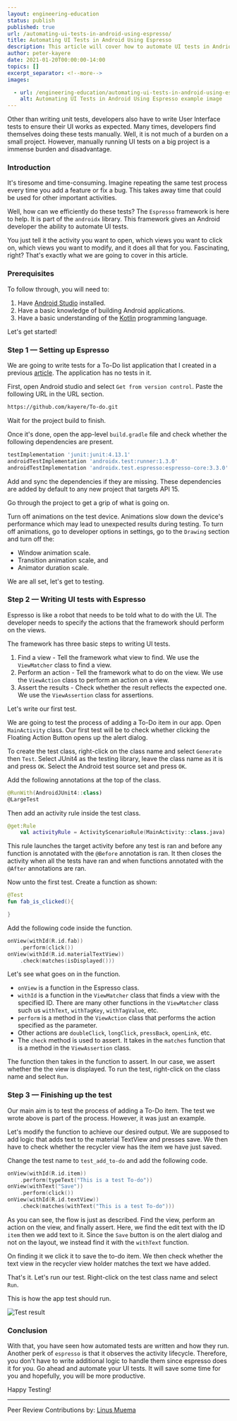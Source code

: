 ```yaml
---
layout: engineering-education
status: publish
published: true
url: /automating-ui-tests-in-android-using-espresso/
title: Automating UI Tests in Android Using Espresso
description: This article will cover how to automate UI tests in Andriod using the Espresso framework. Espresso is part of the `androidx` library which also observes the activity lifecycle. 
author: peter-kayere
date: 2021-01-20T00:00:00-14:00
topics: []
excerpt_separator: <!--more-->
images:

  - url: /engineering-education/automating-ui-tests-in-android-using-espresso/hero.jpg
    alt: Automating UI Tests in Android Using Espresso example image
---
```

Other than writing unit tests, developers also have to write User Interface tests to ensure their UI works as expected. Many times, developers find themselves doing these tests manually. Well, it is not much of a burden on a small project. However, manually running UI tests on a big project is a immense burden and disadvantage.
<!--more-->
### Introduction
It's tiresome and time-consuming. Imagine repeating the same test process every time you add a feature or fix a bug. This takes away time that could be used for other important activities. 

Well, how can we efficiently do these tests? The `Espresso` framework is here to help. It is part of the `androidx` library. This framework gives an Android developer the ability to automate UI tests. 

You just tell it the activity you want to open, which views you want to click on, which views you want to modify, and it does all that for you. Fascinating, right? That's exactly what we are going to cover in this article.

### Prerequisites
To follow through, you will need to:
  1. Have [Android Studio](https://developer.android.com/studio) installed.
  2. Have a basic knowledge of building Android applications.
  3. Have a basic understanding of the [Kotlin](/kotlin-collections/) programming language.

Let's get started!

### Step 1 — Setting up Espresso
We are going to write tests for a To-Do list application that I created in a previous [article](engineering-education/introduction-to-room-db). The application has no tests in it.

First, open Android studio and select `Get from version control`. Paste the following URL in the URL section.

```bash
https://github.com/kayere/To-do.git
```

Wait for the project build to finish.

Once it's done, open the app-level `build.gradle` file and check whether the following dependencies are present. 

```bash
testImplementation 'junit:junit:4.13.1'
androidTestImplementation 'androidx.test:runner:1.3.0'
androidTestImplementation 'androidx.test.espresso:espresso-core:3.3.0'
```

Add and sync the dependencies if they are missing. These dependencies are added by default to any new project that targets API 15.

Go through the project to get a grip of what is going on.

Turn off animations on the test device. Animations slow down the device's performance which may lead to unexpected results during testing. To turn off animations, go to developer options in settings, go to the `Drawing` section and turn off the:
- Window animation scale.
- Transition animation scale, and
- Animator duration scale.

We are all set, let's get to testing.

### Step 2 — Writing UI tests with Espresso
Espresso is like a robot that needs to be told what to do with the UI. The developer needs to specify the actions that the framework should perform on the views. 

The framework has three basic steps to writing UI tests. 
 1. Find a view - Tell the framework what view to find. We use the `ViewMatcher` class to find a view.
 2. Perform an action - Tell the framework what to do on the view. We use the `ViewAction` class to perform an action on a view.
 3. Assert the results - Check whether the result reflects the expected one. We use the `ViewAssertion` class for assertions.

Let's write our first test.

We are going to test the process of adding a To-Do item in our app. Open `MainActivity` class. Our first test will be to check whether clicking the Floating Action Button opens up the alert dialog. 

To create the test class, right-click on the class name and select `Generate` then `Test`. Select JUnit4 as the testing library, leave the class name as it is and press `OK`. Select the Android test source set and press `OK`.

Add the following annotations at the top of the class.
```Kotlin
@RunWith(AndroidJUnit4::class)
@LargeTest
```

Then add an activity rule inside the test class.
```Kotlin
@get:Rule
    val activityRule = ActivityScenarioRule(MainActivity::class.java)
```

This rule launches the target activity before any test is ran and before any function is annotated with the `@Before` annotation is ran. It then closes the activity when all the tests have ran and when functions annotated with the `@After` annotations are ran.

Now unto the first test. Create a function as shown:
```Kotlin
@Test
fun fab_is_clicked(){

}
```

Add the following code inside the function.
```Kotlin
onView(withId(R.id.fab))
    .perform(click())
onView(withId(R.id.materialTextView))
    .check(matches(isDisplayed()))
```

Let's see what goes on in the function. 

- `onView` is a function in the Espresso class. 
- `withId` is a function in the `ViewMatcher` class that finds a view with the specified ID. There are many other functions in the `ViewMatcher` class such us `withText`, `withTagKey`, `withTagValue`, etc. 
- `perform` is a method in the `ViewAction` class that performs the action specified as the parameter. 
- Other actions are `doubleClick`, `longClick`, `pressBack`, `openLink`, etc. 
- The `check` method is used to assert. It takes in the `matches` function that is a method in the `ViewAssertion` class. 

The function then takes in the function to assert. In our case, we assert whether the the view is displayed. To run the test, right-click on the class name and select `Run`.

### Step 3 — Finishing up the test
Our main aim is to test the process of adding a To-Do item. The test we wrote above is part of the process. However, it was just an example. 

Let's modify the function to achieve our desired output. We are supposed to add logic that adds text to the material TextView and presses save. We then have to check whether the recycler view has the item we have just saved. 

Change the test name to `test_add_to-do` and add the following code.
```Kotlin
onView(withId(R.id.item))
    .perform(typeText("This is a test To-do"))
onView(withText("Save"))
    .perform(click())
onView(withId(R.id.textView))
    .check(matches(withText("This is a test To-do")))
```

As you can see, the flow is just as described. Find the view, perform an action on the view, and finally assert. Here, we find the edit text with the ID `item` then we add text to it. Since the `Save` button is on the alert dialog and not on the layout, we instead find it with the `withText` function. 

On finding it we click it to save the to-do item. We then check whether the text view in the recycler view holder matches the text we have added. 

That's it. Let's run our test. Right-click on the test class name and select `Run`.

This is how the app test should run.

![Test result](/automating-ui-tests-in-android-using-espresso/result.gif)

### Conclusion
With that, you have seen how automated tests are written and how they run. Another perk of `espresso` is that it observes the activity lifecycle. Therefore, you don't have to write additional logic to handle them since espresso does it for you. Go ahead and automate your UI tests. It will save some time for you and hopefully, you will be more productive. 

Happy Testing!

---
Peer Review Contributions by: [Linus Muema](/engineering-education/authors/linus-muema/)
